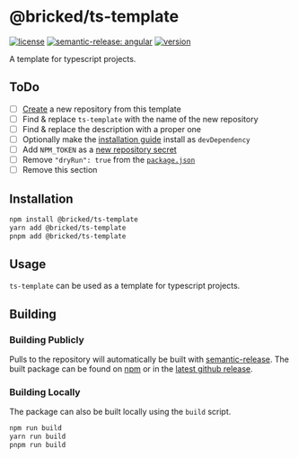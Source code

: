 # @bricked/ts-template

[![license](https://custom-icon-badges.demolab.com/github/license/brycked/ts-template?logo=law)](LICENSE.md)
[![semantic-release: angular](https://img.shields.io/badge/semantic--release-angular-e10079?logo=semantic-release)](https://github.com/semantic-release/semantic-release)
[![version](https://img.shields.io/npm/v/@bricked/ts-template?color=crimson&logo=npm)](https://www.npmjs.com/package/@bricked/ts-template)

A template for typescript projects.

## ToDo

- [ ] [Create](https://github.com/brycked/ts-template/generate) a new repository from this template
- [ ] Find & replace `ts-template` with the name of the new repository
- [ ] Find & replace the description with a proper one
- [ ] Optionally make the [installation guide](#installation) install as `devDependency`
- [ ] Add `NPM_TOKEN` as a [new repository secret](https://github.com/brycked/ts-template/settings/secrets/actions/new)
- [ ] Remove `"dryRun": true` from the [`package.json`](./package.json)
- [ ] Remove this section

## Installation

```sh
npm install @bricked/ts-template
yarn add @bricked/ts-template
pnpm add @bricked/ts-template
```

<!--
```sh
npm install --save-dev @bricked/ts-template
yarn add --dev @bricked/ts-template
pnpm add --dev @bricked/ts-template
```
-->

## Usage

`ts-template` can be used as a template for typescript projects.

## Building

### Building Publicly

Pulls to the repository will automatically be built with [semantic-release](https://github.com/semantic-release/npm).
The built package can be found on [npm](https://www.npmjs.com/package/@bricked/ts-template?activeTab=code) or in the
[latest github release](https://github.com/brycked/ts-template/releases/latest).

### Building Locally

The package can also be built locally using the `build` script.

```sh
npm run build
yarn run build
pnpm run build
```
